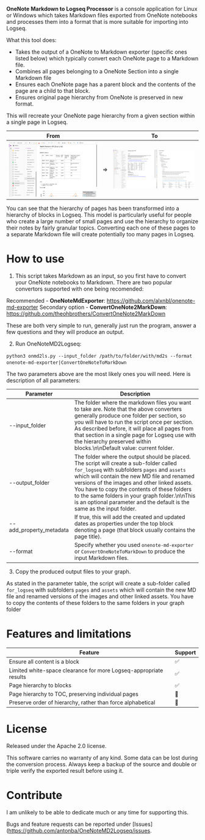 **OneNote Markdown to Logseq Processor** is a console application for Linux or Windows which takes Markdown files exported from OneNote notebooks and processes them into a format that is more suitable for importing into Logseq.

What this tool does:
* Takes the output of a OneNote to Markdown exporter (specific ones listed below) which typically convert each OneNote page to a Markdown file.
* Combines all pages belonging to a OneNote Section into a single Markdown file
* Ensures each OneNote page has a parent block and the contents of the page are a child to that block.
* Ensures original page hierarchy from OneNote is preserved in new format.

This will recreate your OneNote page hierarchy from a given section within a single page in Logseq.

|From||To|
|---|---|---|
|![](images/onenote_sample.png)|=>|![](images/export_sample.png)|

You can see that the hierarchy of pages has been transformed into a hierarchy of blocks in Logseq. This model is particularly useful for people who create a large number of small pages and use the hierarchy to organize their notes by fairly granular topics. Converting each one of these pages to a separate Markdown file will create potentially too many pages in Logseq.


# How to use

1. This script takes Markdown as an input, so you first have to convert your OneNote notebooks to Markdown. There are two popular convertors supported with one being recomended:

Recommended - **OneNoteMdExporter**: https://github.com/alxnbl/onenote-md-exporter
Secondary option - **ConvertOneNote2MarkDown**: https://github.com/theohbrothers/ConvertOneNote2MarkDown

These are both very simple to run, generally just run the program, answer a few questions and they will produce an output.

2. Run OneNoteMD2Logseq:

`python3 onmd2ls.py --input_folder /path/to/folder/with/md2s --format onenote-md-exporter|ConvertOneNoteToMarkDown`

The two parameters above are the most likely ones you will need. Here is description of all parameters:

|Parameter|Description|
|---|---|
|--input_folder|The folder where the markdown files you want to take are. Note that the above converters generally produce one folder per section, so you will have to run the script once per section. As described before, it will place all pages from that section in a single page for Logseq use with the hierarchy preserved within blocks.\n\nDefault value: current folder.|
|--output_folder|The folder where the output should be placed. The script will create a sub-folder called `for_logseq` with subfolders `pages` and `assets` which will contain the new MD file and renamed versions of the images and other linked assets. You have to copy the contents of these folders to the same folders in your graph folder.\n\nThis is an optional parameter and the default is the same as the input folder.|
|--add_property_metadata|If true, this will add the created and updated dates as properties under the top block denoting a page (that block usually contains the page title).|
|--format|Specify whether you used `onenote-md-exporter` or `ConvertOneNoteToMarkDown` to produce the input Markdown files.|


3. Copy the produced output files to your graph.

As stated in the parameter table, the script will create a sub-folder called `for_logseq` with subfolders `pages` and `assets` which will contain the new MD file and renamed versions of the images and other linked assets. You have to copy the contents of these folders to the same folders in your graph folder


# Features and limitations

| Feature| Support |
| --- | --- |
| Ensure all content is a block | ✅ |
| Limited white-space clearance for more Logseq-appropriate results | ✅ |
| Page hierarchy to blocks | ✅ |
| Page hierarchy to TOC, preserving individual pages | 🔴 |
| Preserve order of hierarchy, rather than force alphabetical | 🔴 |


# License

Released under the Apache 2.0 license.

This software carries no warranty of any kind. Some data can be lost during the conversion process. Always keep a backup of the source and double or triple verify the exported result before using it.

# Contribute

I am unlikely to be able to dedicate much or any time for supporting this.

Bugs and feature requests can be reported under [Issues](https://github.com/antonba/OneNoteMD2Logseq/issues.
